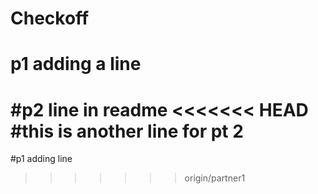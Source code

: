 # Checkoff
# p1 adding a line 
#p2 line in readme
<<<<<<< HEAD
#this is another line for pt 2
=======
#p1 adding line
>>>>>>> origin/partner1
